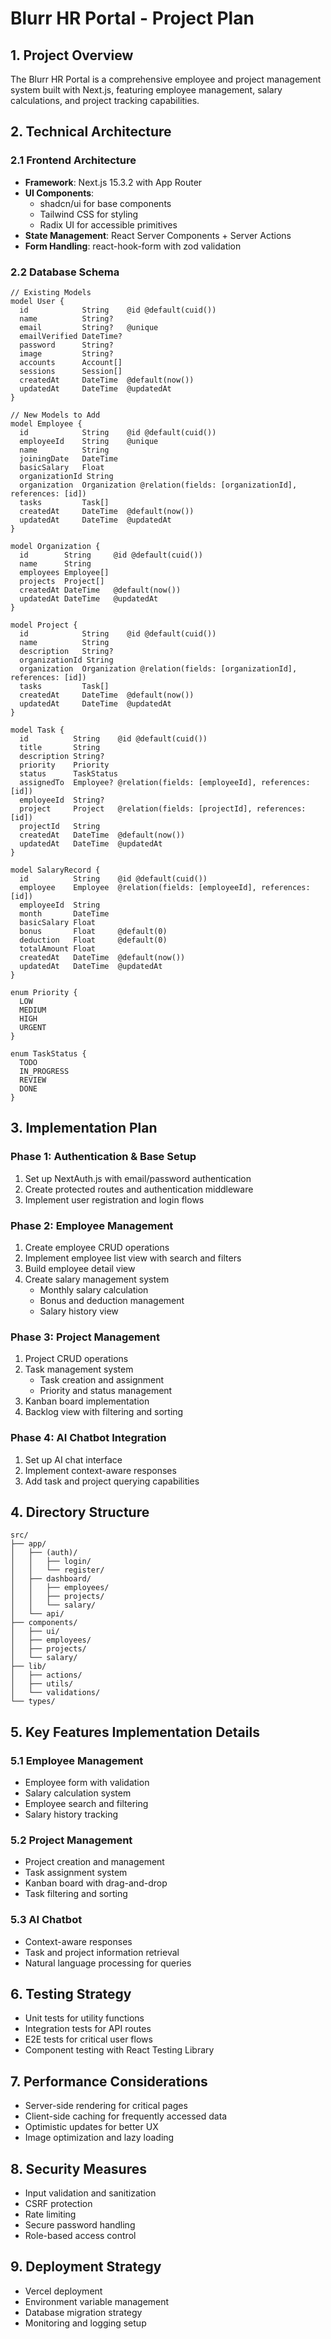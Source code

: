 # Blurr HR Portal - Project Plan

## 1. Project Overview
The Blurr HR Portal is a comprehensive employee and project management system built with Next.js, featuring employee management, salary calculations, and project tracking capabilities.

## 2. Technical Architecture

### 2.1 Frontend Architecture
- **Framework**: Next.js 15.3.2 with App Router
- **UI Components**: 
  - shadcn/ui for base components
  - Tailwind CSS for styling
  - Radix UI for accessible primitives
- **State Management**: React Server Components + Server Actions
- **Form Handling**: react-hook-form with zod validation

### 2.2 Database Schema
```prisma
// Existing Models
model User {
  id            String    @id @default(cuid())
  name          String?
  email         String?   @unique
  emailVerified DateTime?
  password      String?
  image         String?
  accounts      Account[]
  sessions      Session[]
  createdAt     DateTime  @default(now())
  updatedAt     DateTime  @updatedAt
}

// New Models to Add
model Employee {
  id            String    @id @default(cuid())
  employeeId    String    @unique
  name          String
  joiningDate   DateTime
  basicSalary   Float
  organizationId String
  organization  Organization @relation(fields: [organizationId], references: [id])
  tasks         Task[]
  createdAt     DateTime  @default(now())
  updatedAt     DateTime  @updatedAt
}

model Organization {
  id        String     @id @default(cuid())
  name      String
  employees Employee[]
  projects  Project[]
  createdAt DateTime   @default(now())
  updatedAt DateTime   @updatedAt
}

model Project {
  id            String    @id @default(cuid())
  name          String
  description   String?
  organizationId String
  organization  Organization @relation(fields: [organizationId], references: [id])
  tasks         Task[]
  createdAt     DateTime  @default(now())
  updatedAt     DateTime  @updatedAt
}

model Task {
  id          String    @id @default(cuid())
  title       String
  description String?
  priority    Priority
  status      TaskStatus
  assignedTo  Employee? @relation(fields: [employeeId], references: [id])
  employeeId  String?
  project     Project   @relation(fields: [projectId], references: [id])
  projectId   String
  createdAt   DateTime  @default(now())
  updatedAt   DateTime  @updatedAt
}

model SalaryRecord {
  id          String    @id @default(cuid())
  employee    Employee  @relation(fields: [employeeId], references: [id])
  employeeId  String
  month       DateTime
  basicSalary Float
  bonus       Float     @default(0)
  deduction   Float     @default(0)
  totalAmount Float
  createdAt   DateTime  @default(now())
  updatedAt   DateTime  @updatedAt
}

enum Priority {
  LOW
  MEDIUM
  HIGH
  URGENT
}

enum TaskStatus {
  TODO
  IN_PROGRESS
  REVIEW
  DONE
}
```

## 3. Implementation Plan

### Phase 1: Authentication & Base Setup
1. Set up NextAuth.js with email/password authentication
2. Create protected routes and authentication middleware
3. Implement user registration and login flows

### Phase 2: Employee Management
1. Create employee CRUD operations
2. Implement employee list view with search and filters
3. Build employee detail view
4. Create salary management system
   - Monthly salary calculation
   - Bonus and deduction management
   - Salary history view

### Phase 3: Project Management
1. Project CRUD operations
2. Task management system
   - Task creation and assignment
   - Priority and status management
3. Kanban board implementation
4. Backlog view with filtering and sorting

### Phase 4: AI Chatbot Integration
1. Set up AI chat interface
2. Implement context-aware responses
3. Add task and project querying capabilities

## 4. Directory Structure
```
src/
├── app/
│   ├── (auth)/
│   │   ├── login/
│   │   └── register/
│   ├── dashboard/
│   │   ├── employees/
│   │   ├── projects/
│   │   └── salary/
│   └── api/
├── components/
│   ├── ui/
│   ├── employees/
│   ├── projects/
│   └── salary/
├── lib/
│   ├── actions/
│   ├── utils/
│   └── validations/
└── types/
```

## 5. Key Features Implementation Details

### 5.1 Employee Management
- Employee form with validation
- Salary calculation system
- Employee search and filtering
- Salary history tracking

### 5.2 Project Management
- Project creation and management
- Task assignment system
- Kanban board with drag-and-drop
- Task filtering and sorting

### 5.3 AI Chatbot
- Context-aware responses
- Task and project information retrieval
- Natural language processing for queries

## 6. Testing Strategy
- Unit tests for utility functions
- Integration tests for API routes
- E2E tests for critical user flows
- Component testing with React Testing Library

## 7. Performance Considerations
- Server-side rendering for critical pages
- Client-side caching for frequently accessed data
- Optimistic updates for better UX
- Image optimization and lazy loading

## 8. Security Measures
- Input validation and sanitization
- CSRF protection
- Rate limiting
- Secure password handling
- Role-based access control

## 9. Deployment Strategy
- Vercel deployment
- Environment variable management
- Database migration strategy
- Monitoring and logging setup 